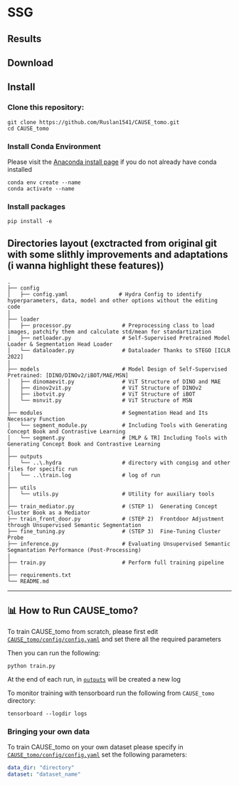 # SSG

## Results

## Download 

## Install

### Clone this repository:
```shell script
git clone https://github.com/Ruslan1541/CAUSE_tomo.git
cd CAUSE_tomo
```
### Install Conda Environment
Please visit the [Anaconda install page](https://docs.anaconda.com/anaconda/install/index.html) if you do not already have conda installed

```shell script
conda env create --name
conda activate --name
```
### Install packages
```shell script
pip install -e
```

##  Directories layout (exctracted from original git with some slithly improvements and adaptations (i wanna highlight these features))
    .
    ├── config
    │   ├── config.yaml                # Hydra Config to identify hyperparameters, data, model and other options without the editing code
    │
    ├── loader
    │   ├── processor.py                # Preprocessing class to load images, patchify them and calculate std/mean for standartization
    │   ├── netloader.py                # Self-Supervised Pretrained Model Loader & Segmentation Head Loader
    │   └── dataloader.py               # Dataloader Thanks to STEGO [ICLR 2022]
    │
    ├── models                          # Model Design of Self-Supervised Pretrained: [DINO/DINOv2/iBOT/MAE/MSN]
    │   ├── dinomaevit.py               # ViT Structure of DINO and MAE
    │   ├── dinov2vit.py                # ViT Structure of DINOv2
    │   ├── ibotvit.py                  # ViT Structure of iBOT
    │   └── msnvit.py                   # ViT Structure of MSN
    │
    ├── modules                         # Segmentation Head and Its Necessary Function
    │   └── segment_module.py           # Including Tools with Generating Concept Book and Contrastive Learning
    │   └── segment.py                  # [MLP & TR] Including Tools with Generating Concept Book and Contrastive Learning
    │
    ├── outputs
    │   └── ..\.hydra                   # directory with congisg and other files for specific run
    │   └── ..\train.log                # log of run
    │
    ├── utils
    │   └── utils.py                    # Utility for auxiliary tools
    │
    ├── train_mediator.py               # (STEP 1)  Generating Concept Cluster Book as a Mediator
    ├── train_front_door.py             # (STEP 2)  Frontdoor Adjustment through Unsupervised Semantic Segmentation
    ├── fine_tuning.py                  # (STEP 3)  Fine-Tuning Cluster Probe
    ├── inference.py                    # Evaluating Unsupervised Semantic Segmantation Performance (Post-Processing)
    │
    ├── train.py                        # Perform full training pipeline
    │
    ├── requirements.txt
    └── README.md

---
## 📊 How to Run CAUSE_tomo?

To train CAUSE_tomo from scratch, please first edit [`CAUSE_tomo/config/config.yaml`](/config/config.yaml) and set there all the required parameters

Then you can run the following:

```shell script
python train.py
```
At the end of each run, in [`outputs`](/outputs/) will be created a new log

To monitor training with tensorboard run the following from `CAUSE_tomo` directory:

```shell script
tensorboard --logdir logs
```

### Bringing your own data

To train CAUSE_tomo on your own dataset please specify in [`CAUSE_tomo/config/config.yaml`](/config/config.yaml) set the following parameters:

```yaml
data_dir: "directory"
dataset: "dataset_name"
```